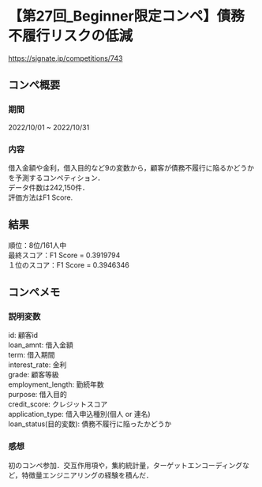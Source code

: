 # 【第27回_Beginner限定コンペ】債務不履行リスクの低減
https://signate.jp/competitions/743


## コンペ概要
### 期間
2022/10/01 ~ 2022/10/31

### 内容
借入金額や金利，借入目的など9の変数から，顧客が債務不履行に陥るかどうかを予測するコンペティション．  
データ件数は242,150件．  
評価方法はF1 Score.  

## 結果
順位：8位/161人中  
最終スコア：F1 Score = 0.3919794  
１位のスコア：F1 Score = 0.3946346  


## コンペメモ
### 説明変数
id:                  顧客id  
loan_amnt:           借入金額  
term:                借入期間  
interest_rate:       金利  
grade:               顧客等級  
employment_length:   勤続年数  
purpose:             借入目的  
credit_score:        クレジットスコア  
application_type: 借入申込種別(個人 or 連名)  
loan_status(目的変数): 債務不履行に陥ったかどうか  

### 感想
初のコンペ参加．交互作用項や，集約統計量，ターゲットエンコーディングなど，特徴量エンジニアリングの経験を積んだ．
